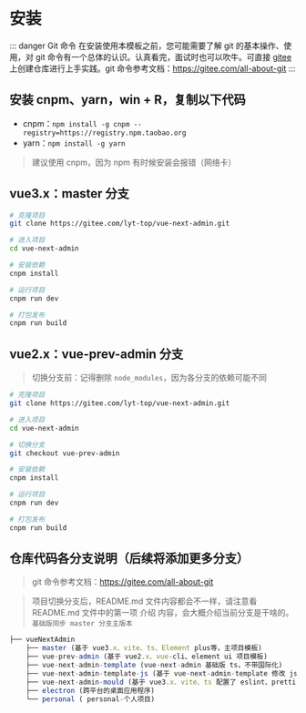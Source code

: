 # 安装

::: danger Git 命令
在安装使用本模板之前，您可能需要了解 git 的基本操作、使用，对 git 命令有一个总体的认识。认真看完，面试时也可以吹牛。可直接 [gitee](https://gitee.com/) 上创建仓库进行上手实践。git 命令参考文档：https://gitee.com/all-about-git
:::

## 安装 cnpm、yarn，win + R，复制以下代码

- cnpm：`npm install -g cnpm --registry=https://registry.npm.taobao.org`
- yarn：`npm install -g yarn`

> 建议使用 cnpm，因为 npm 有时候安装会报错（网络卡）

## vue3.x：master 分支

```bash
# 克隆项目
git clone https://gitee.com/lyt-top/vue-next-admin.git

# 进入项目
cd vue-next-admin

# 安装依赖
cnpm install

# 运行项目
cnpm run dev

# 打包发布
cnpm run build
```

## vue2.x：vue-prev-admin 分支

> 切换分支前：记得删除 `node_modules`，因为各分支的依赖可能不同

```bash
# 克隆项目
git clone https://gitee.com/lyt-top/vue-next-admin.git

# 进入项目
cd vue-next-admin

# 切换分支
git checkout vue-prev-admin

# 安装依赖
cnpm install

# 运行项目
cnpm run dev

# 打包发布
cnpm run build

```

## 仓库代码各分支说明（后续将添加更多分支）

> git 命令参考文档：https://gitee.com/all-about-git

> 项目切换分支后，README.md 文件内容都会不一样，请注意看 README.md 文件中的第一项 介绍 内容，会大概介绍当前分支是干啥的。`基础版同步 master 分支主版本`

```ts
├── vueNextAdmin
	├── master (基于 vue3.x、vite、ts、Element plus等，主项目模板)
	├── vue-prev-admin (基于 vue2.x、vue-cli、element ui 项目模板)
	├── vue-next-admin-template (vue-next-admin 基础版 ts，不带国际化)
	├── vue-next-admin-template-js (基于 vue-next-admin-template 修改 js 版，不带国际化)
	├── vue-next-admin-mould (基于 vue3.x、vite、ts 配置了 eslint、prettier 通用项目模板)
	├── electron (跨平台的桌面应用程序)
	└── personal ( personal-个人项目)
```
